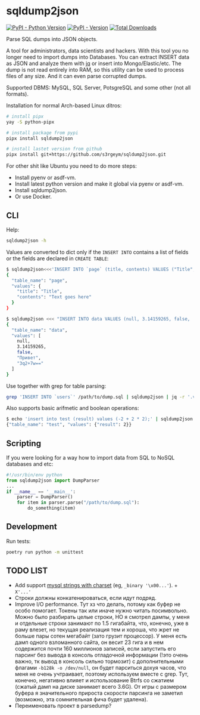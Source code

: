 # sqldump2json

[![PyPI - Python Version](https://img.shields.io/pypi/pyversions/sqldump2json)]() [![PyPI - Version](https://img.shields.io/pypi/v/sqldump2json)]() [![Total Downloads](https://static.pepy.tech/badge/sqldump2json)]()

Parse SQL dumps into JSON objects.

A tool for administrators, data scientists and hackers. With this tool you no longer need to import dumps into Databases. You can extract INSERT data as JSON and analyze them with [jq](https://github.com/jqlang/jq) or insert into Mongo/Elastic/etc. The dump is not read entirely into RAM, so this utility can be used to process files of any size. And it can even parse corrupted dumps.

Supported DBMS: MySQL, SQL Server, PotsgreSQL and some other (not all formats).

Installation for normal Arch-based Linux ditros:

```bash
# install pipx
yay -S python-pipx

# install package from pypi
pipx install sqldump2json

# install lastet version from github
pipx install git+https://github.com/s3rgeym/sqldump2json.git
```

For other shit like Ubuntu you need to do more steps:

* Install pyenv or asdf-vm.
* Install latest python version and make it global via pyenv or asdf-vm.
* Install sqldump2json.
* Or use Docker.

## CLI

Help:

```bash
sqldump2json -h
```

Values are converted to dict only if the `INSERT INTO` contains a list of fields or the fields are declared in `CREATE TABLE`:

```bash
$ sqldump2json<<<'INSERT INTO `page` (title, contents) VALUES ("Title", "Text goes here");' | jq
{
  "table_name": "page",
  "values": {
    "title": "Title",
    "contents": "Text goes here"
  }
}

$ sqldump2json <<< "INSERT INTO data VALUES (null, 3.14159265, false, 'Привет', 0xDEADBEEF);" | jq
{
  "table_name": "data",
  "values": [
    null,
    3.14159265,
    false,
    "Привет",
    "3q2+7w=="
  ]
}
```

Use together with grep for table parsing:

```bash
grep 'INSERT INTO `users`' /path/to/dump.sql | sqldump2json | jq -r '.values[]|@tsv' > output.csv
```

Also supports basic arifmetic and boolean operations:

```bash
$ echo 'insert into test (result) values (-2 + 2 * 2);' | sqldump2json
{"table_name": "test", "values": {"result": 2}}
```

## Scripting

If you were looking for a way how to import data from SQL to NoSQL databases and etc:

```python
#!/usr/bin/env python
from sqldump2json import DumpParser
...
if __name__ == '__main__':
    parser = DumpParser()
    for item in parser.parse("/path/to/dump.sql"):
        do_something(item)
```

## Development

Run tests:

```bash
poetry run python -m unittest
```

## TODO LIST

* Add support [mysql strings with charset](https://dev.mysql.com/doc/refman/8.0/en/charset-introducer.html) (eg, `_binary '\x00...'`). + `X'...'`
* Строки должны конкатенироваться, если идут подряд.
* Improve I/O performance. Тут хз что делать, потому как буфер не особо помогает. Токены так или иначе нужно читать посимвольно. Можно было разбирать целые строки, НО я смотрел дампы, у меня и отдельные строки занимают по 1.5 гигабайта, что, конечно, уже в раму влезет, но текущая реализация тем и хороша, что жрет не больше пары сотен мегабайт (зато грузит процессор). У меня есть дамп одного взломанного сайта, он весит 23 гига и в нем содержится почти 160 миллионов записей, если запустить его парсинг без вывода в консоль отладочной информации (!это очень важно, тк вывод в консоль сильно тормозит) с дополнительными флагами `-b128k -o /dev/null`, он будет парситься дохуя часов, что меня не очень учтраивает, поэтому используем вместе с grep. Тут, конечно, негативно влияет и использование Btrfs со сжатием (сжатый дамп на диске занимает всего 3.6G). От игры с размером буфера я значительного прироста скорости парсинга не заметил (возможно, эта сомнительная фича будет удалена).
* Переименовать проект в parsedump?
